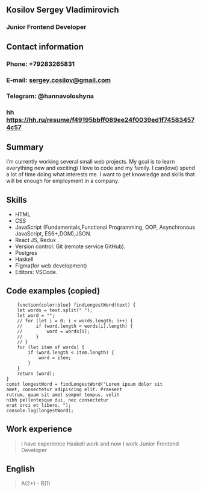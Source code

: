 ## Kosilov Sergey Vladimirovich

### Junior Frontend Developer

## Contact information

### Phone: +79283265831
### E-mail: sergey.cosilov@gmail.com
### Telegram: @hannavoloshyna
### hh https://hh.ru/resume/f49195bbff089ee24f0039ed1f745834574c57

## Summary

I’m currently working several small web projects. My goal is to learn everything new and exciting) I love to code and my family. I can(love) spend a lot of time doing what interests me. I want to get knowledge and skills that will be enough for employment in a company.

## Skills

 - HTML
 - CSS 
 - JavaScript (Fundamentals,Functional Programming, OOP, Asynchronous JavaScript, ES6+,DOM),JSON.
 - React JS, Redux .
 - Version control: Git (remote service GitHub).
 - Postgres
 - Haskell
 - Figma(for web development)
 - Editors: VSCode.

## Code examples (copied)

``` 
    function{color:blue} findLongestWord(text) {
    let words = text.split(" ");
    let word = "";
    // for (let i = 0; i < words.length; i++) {
    //     if (word.length < words[i].length) {
    //         word = words[i];
    //     }
    // }
    for (let item of words) {
        if (word.length < item.length) {
            word = item;
        }
    }
    return (word);
}
const longestWord = findLongestWord("Lorem ipsum dolor sit 
amet, consectetur adipiscing elit. Praesent 
rutrum, quam sit amet semper tempus, velit 
nibh pellentesque dui, nec consectetur 
erat orci et libero. ");
console.log(longestWord);

```

## Work experience 

  > I have experience Haskell work and now I work Junior Frontend Developer

## English 

  > A(2+) - B(1)
  > 
